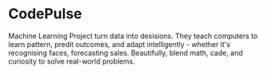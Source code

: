 # CodePulse

Machine Learning Project turn data into desisions. They teach computers to learn pattern, predit outcomes, and adapt intelligently - whether it's recognising faces, forecasting sales. Beautifully, blend math, cade, and curiosity to solve real-world problems.
